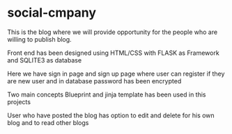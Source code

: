# social-cmpany

This is the blog where we will provide opportunity for the people who are willing to publish blog. 

Front end has been designed using HTML/CSS with FLASK as Framework and SQLITE3 as database

Here we have sign in page and sign up page where user can register if they are new user and in database password has been encrypted 

Two main concepts Blueprint and jinja template has been used in this projects

User who have posted the blog has option to edit and delete for his own blog and to read other blogs

